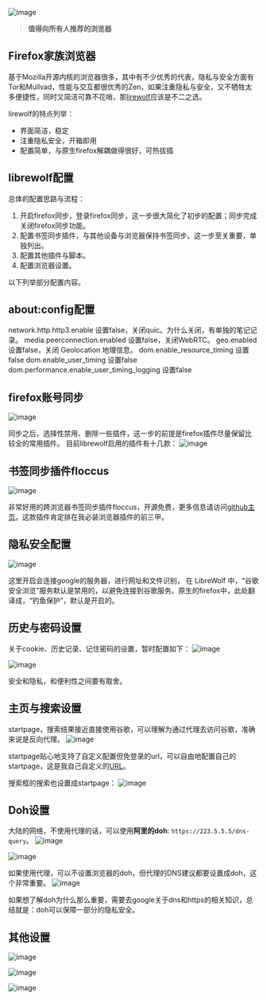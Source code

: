 ![image](https://github.com/user-attachments/assets/b7792b03-c8a2-4757-a877-1aeaad551d87)

> **值得向所有人推荐的浏览器**

## Firefox家族浏览器
基于Mozilla开源内核的浏览器很多，其中有不少优秀的代表，隐私与安全方面有Tor和Mullvad，性能与交互都很优秀的Zen，如果注重隐私与安全，又不牺牲太多便捷性，同时又简洁可靠不花哨，那[lirewolf](https://librewolf.net/)应该是不二之选。

lirewolf的特点列举：

- 界面简洁，稳定
- 注重隐私安全，开箱即用
- 配置简单，与原生firefox解耦做得很好，可热拔插

## librewolf配置

总体的配置思路与流程：

1. 开启firefox同步，登录firefox同步，这一步很大简化了初步的配置；同步完成关闭firefox同步功能。
2. 配置书签同步插件，与其他设备与浏览器保持书签同步。这一步至关重要，单独列出。
3. 配置其他插件与脚本。
4. 配置浏览器设置。

以下列举部分配置内容。

## about:config配置
network.http.http3.enable          设置false，关闭quic。为什么关闭，有单独的笔记记录。
media.peerconnection.enabled          设置false，关闭WebRTC。
geo.enabled      设置false，关闭 Geolocation 地理信息。
dom.enable_resource_timing       设置false
dom.enable_user_timing              设置false
dom.performance.enable_user_timing_logging     设置false

## firefox账号同步
![image](https://github.com/user-attachments/assets/a3a68a21-af85-4ff9-8d4d-f30038d5f709)

同步之后，选择性禁用、删除一些插件，这一步的前提是firefox插件尽量保留比较全的常用插件。
目前librewolf启用的插件有十几款：
![image](https://github.com/user-attachments/assets/e1f41fb9-7b2d-4b3d-8be1-ced5090139be)

## 书签同步插件floccus
![image](https://github.com/user-attachments/assets/08b50fcf-74f6-4759-89e4-da97e45d2862)

非常好用的跨浏览器书签同步插件floccus，开源免费，更多信息请访问[github主页](https://github.com/floccusaddon/floccus)。这款插件肯定排在我必装浏览器插件的前三甲。

## 隐私安全配置
![image](https://github.com/user-attachments/assets/ca955ba9-4b88-4d3d-bea0-583c1724fd91)

这里开启会连接google的服务器，进行网址和文件识别， 在 LibreWolf 中，“谷歌安全浏览”服务默认是禁用的，以避免连接到谷歌服务。原生的firefox中，此处翻译成，“钓鱼保护”，默认是开启的。

## 历史与密码设置
关于cookie、历史记录、记住密码的设置，暂时配置如下：
![image](https://github.com/user-attachments/assets/faa78a76-780b-41b6-a5bd-d937479ed8b9)

![image](https://github.com/user-attachments/assets/652b0774-73bd-456f-99b9-e337a330a01e)

安全和隐私，和便利性之间要有取舍。

## 主页与搜索设置
startpage，搜索结果接近直接使用谷歌，可以理解为通过代理去访问谷歌，准确来说是反向代理。
![image](https://github.com/user-attachments/assets/ebae1de2-c0a0-4540-b7d5-92a4efb1901f)

startpage贴心地支持了自定义配置但免登录的url，可以自由地配置自己的startpage，这是我自己自定义的[URL](https://www.startpage.com/do/mypage.pl?prfe=5d00644d4131f7bd709fbdfa6f350c6c3d7cc9d76797ea664f08e48998435769fa5b29b30041d21703458d3831d573374b989bc3dd6c6c3619bd7c17b8899f21bba5b4d74396d27dc88640)。

搜索框的搜索也设置成startpage：
![image](https://github.com/user-attachments/assets/13611707-c374-4862-9e2c-4f7526c84ce9)

## Doh设置
大陆的网络，不使用代理的话，可以使用**阿里的doh**: `https://223.5.5.5/dns-query`。
![image](https://github.com/user-attachments/assets/9d692249-d592-4c88-8f23-4bd295beb10a)

![image](https://github.com/user-attachments/assets/a83b0ae4-c800-4a79-bda7-b026b34d5f03)

如果使用代理，可以不设置浏览器的doh，但代理的DNS建议都要设置成doh，这个非常重要。
![image](https://github.com/user-attachments/assets/4923cf07-00ad-4055-8f36-79fa8cb92788)

如果想了解doh为什么那么重要，需要去google关于dns和https的相关知识，总结就是：doh可以保障一部分的隐私安全。

## 其他设置
![image](https://github.com/user-attachments/assets/17ee9416-ff1b-42fb-a9fc-bae57498c2f4)

![image](https://github.com/user-attachments/assets/1e8b0593-c550-411a-a3cc-fd2c66a87a1c)

![image](https://github.com/user-attachments/assets/3b93c856-e95c-49b1-bd52-d2b5553aeb3e)




